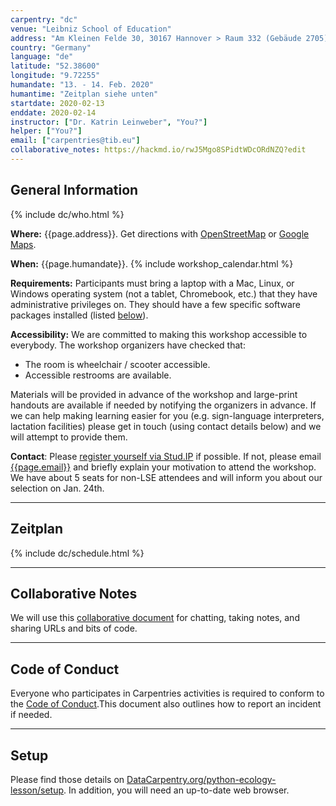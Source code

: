 ```yaml
---
carpentry: "dc"
venue: "Leibniz School of Education"
address: "Am Kleinen Felde 30, 30167 Hannover > Raum 332 (Gebäude 2705)"
country: "Germany"
language: "de"
latitude: "52.38600"
longitude: "9.72255"
humandate: "13. - 14. Feb. 2020"
humantime: "Zeitplan siehe unten"
startdate: 2020-02-13
enddate: 2020-02-14
instructor: ["Dr. Katrin Leinweber", "You?"]
helper: ["You?"]
email: ["carpentries@tib.eu"]
collaborative_notes: https://hackmd.io/rwJ5Mgo8SPidtWDcORdNZQ?edit
---
```


## General Information

{% include dc/who.html %}

<p id="where">
  <strong>Where:</strong>
  {{page.address}}.
  Get directions with
  <a href="//www.openstreetmap.org/?mlat={{page.latitude}}&mlon={{page.longitude}}&zoom=16">OpenStreetMap</a>
  or
  <a href="//maps.google.com/maps?q={{page.latitude}},{{page.longitude}}">Google Maps</a>.
</p>

<p id="when">
  <strong>When:</strong>
  {{page.humandate}}.
  {% include workshop_calendar.html %}
</p>

<p id="requirements">
  <strong>Requirements:</strong> Participants must bring a laptop with a
  Mac, Linux, or Windows operating system (not a tablet, Chromebook, etc.) that they have administrative privileges on. They should have a few specific software packages installed (listed <a href="#setup">below</a>).
</p>

<p id="accessibility">
  <strong>Accessibility:</strong> We are committed to making this workshop
  accessible to everybody.
  The workshop organizers have checked that:
</p>
<ul>
  <li>The room is wheelchair / scooter accessible.</li>
  <li>Accessible restrooms are available.</li>
</ul>
<p>
  Materials will be provided in advance of the workshop and
  large-print handouts are available if needed by notifying the
  organizers in advance.  If we can help making learning easier for
  you (e.g. sign-language interpreters, lactation facilities) please
  get in touch (using contact details below) and we will
  attempt to provide them.
</p>

<p id="contact">
  <strong>Contact</strong>:
  Please <a href="https://studip.uni-hannover.de/dispatch.php/course/details?cid=571aecad2695554c97406afc7411a632">register yourself via Stud.IP</a> if possible. If not, please email
  <a href='mailto:{{page.email}}'>{{page.email}}</a>
  and briefly explain your motivation to attend the workshop. We have about 5 seats for non-LSE attendees and will inform you about our selection on Jan. 24th.
</p>

---

<h2 id="schedule">Zeitplan</h2>

{% include dc/schedule.html %}

---

## Collaborative Notes

We will use this <a href="{{page.collaborative_notes}}">collaborative document</a> for chatting, taking notes, and sharing URLs and bits of code.

---

## Code of Conduct

Everyone who participates in Carpentries activities is required to conform to the <a href="https://docs.carpentries.org/topic_folders/policies/code-of-conduct.html">Code of Conduct</a>.This document also outlines how to report an incident if needed.

---

## Setup

Please find those details on [DataCarpentry.org/python-ecology-lesson/setup](https://datacarpentry.org/python-ecology-lesson/setup.html).
In addition, you will need an up-to-date web browser.
